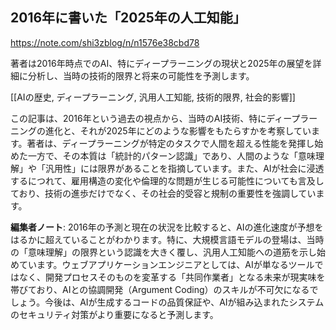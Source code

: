 ## 2016年に書いた「2025年の人工知能」

https://note.com/shi3zblog/n/n1576e38cbd78

著者は2016年時点でのAI、特にディープラーニングの現状と2025年の展望を詳細に分析し、当時の技術的限界と将来の可能性を予測します。

[[AIの歴史, ディープラーニング, 汎用人工知能, 技術的限界, 社会的影響]]

この記事は、2016年という過去の視点から、当時のAI技術、特にディープラーニングの進化と、それが2025年にどのような影響をもたらすかを考察しています。著者は、ディープラーニングが特定のタスクで人間を超える性能を発揮し始めた一方で、その本質は「統計的パターン認識」であり、人間のような「意味理解」や「汎用性」には限界があることを指摘しています。また、AIが社会に浸透するにつれて、雇用構造の変化や倫理的な問題が生じる可能性についても言及しており、技術の進歩だけでなく、その社会的受容と規制の重要性を強調しています。

**編集者ノート**: 2016年の予測と現在の状況を比較すると、AIの進化速度が予想をはるかに超えていることがわかります。特に、大規模言語モデルの登場は、当時の「意味理解」の限界という認識を大きく覆し、汎用人工知能への道筋を示し始めています。ウェブアプリケーションエンジニアとしては、AIが単なるツールではなく、開発プロセスそのものを変革する「共同作業者」となる未来が現実味を帯びており、AIとの協調開発（Argument Coding）のスキルが不可欠になるでしょう。今後は、AIが生成するコードの品質保証や、AIが組み込まれたシステムのセキュリティ対策がより重要になると予測します。